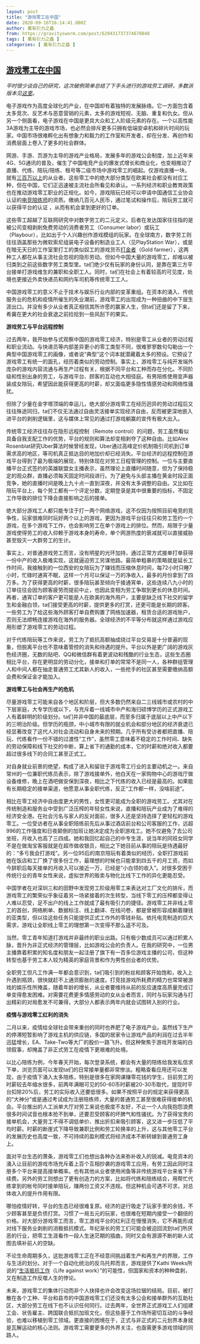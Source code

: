```yaml
---
layout: post
title: "游戏零工在中国"
date: 2020-09-16T16:14:41.000Z
author: 萬有引力之蟲
from: https://gravitysworm.com/post/629431737374670848
tags: [ 萬有引力之蟲 ]
categories: [ 萬有引力之蟲 ]
---
```

<!--1600272881000-->
[游戏零工在中国](https://gravitysworm.com/post/629431737374670848)
------

<div>
<p><i>平时很少谈自己的研究，这次破例简单总结了下手头进行的游戏劳工调研，多数派版本见<a href="http://www.masseshere.com/%e9%9d%a0%e6%89%93%e6%b8%b8%e6%88%8f%e8%b5%9a%e9%92%b1%ef%bc%9a%e4%b8%ad%e5%9b%bd%e6%b8%b8%e6%88%8f%e5%8a%b3%e5%b7%a5%e6%98%af%e8%ba%ba%e8%b5%a2%e8%bf%98%e6%98%af%e6%97%a0%e6%9c%9b%e4%b8%8b%e7%9a%84/" target="_blank">这里</a>。</i></p><p>电子游戏作为高度全球化的产业，在中国却有着独特的发展脉络。它一方面包含着太多竞次、反艺术与恶意营销的元素，太多的游戏短视、无脑、重复和仇女。但从另一个侧面看，电子游戏在中国是更具大众和工人阶级元素的存在。一个以高性能3A游戏为主导的游戏市场，也必然会排斥更多只拥有低端安卓机和碎片时间的玩家。中国市场很难孵化出有想象力和毅力的工作室和开发者，却在分发、再创作和消费层面上卷入了更多的社会群体。 </p><p>网游、手游、页游为主导的游戏产业格局，发展多年的游戏公会制度，加上近年来4G、5G通讯的普及，催生了中国电竞产业的爆发式增长和商业化，也变相推动了直播、代练、陪玩/陪练、租号等二级市场中游戏零工的崛起。仅游戏直播一块，就有<a href="http://youxiputao.com/articles/17473" target="_blank">三百万以上</a>的从业者。这些零工中的绝大部分类型在欧美社会都没有对应工种，但在中国，它们正迅速被主流社会所看见和承认。一系列经济和职业教育政策也在推动游戏零工职业的正规化。如今，游戏陪玩已经可以申请中国通信工业协会认证的<a href="https://chinaesata.org.cn/#/home" target="_blank">电竞陪练师</a>的资质。缴纳几百元人民币，通过笔试和操作后，陪玩劳工就可以获得平台的认证 ，从而有机会拿到更好的订单。 </p><p>这些零工超越了互联网研究中对数字劳工的二元定义。后者在发达国家往往指的是被公司变相剥削免费劳动的消费者劳工（Consumer labor）或玩工（Playbour），比如出于个人兴趣创作游戏模组的玩家。在全球南方，数字劳工则往往涵盖那些为微软索尼组装电子设备的制造业工人（见PlayStation War），或是在暗无天日的工作室里打工的类似奴工的游戏货币<a href="https://journals.sagepub.com/doi/10.1177/1555412015598603" target="_blank">打金者</a>（Gold farmer），这两种工人都在从事主流社会忽视的隐形劳动。但如今中国大量的游戏零工，却难以被归类到之前这些数字劳工类型里。ta们绝少仅有玩家的身份认同，是靠在第三方平台接单打游戏维生的兼职和全职工人。同时，ta们在社会上有着较高的可见度，处境也更接近外卖快递员和网约车司机等传统零工工人。 </p><p>中国游戏零工的意义不止于技术与娱乐行业内部的变革重组。在资本的涌入、传统服务业的危机和疫情所催生的失业潮前，游戏零工的出现成为一种扭曲的中下层生涯出口。并没有多少从业者真正相信其所许愿的赢家人生，但ta们还是留了下来，希冀在更大的社会衰退之前捡拾到一些风刮下的果实。 </p><p><b>游戏劳工与平台远程控制</b></p><p>过去两年，我开始参与式观察中国的游戏零工经济，特别是零工从业者的劳动过程和职业流动。与快递员等内部差异更小的零工类型不同，很难寥寥数句勾勒出一个典型中国游戏零工的画像，或者说“典型”这个词本就潜藏着太多的预设。它预设了游戏零工有统一的面孔，经历着类似的劳动控制。事实上，游戏零工与纯开发端外庞杂的游戏内容流通与再生产过程有关，根据不同平台和工种而存在分化。不同阶级和性别出身的劳工，与游戏平台、顾客的互动也大相径庭。有男陪练使用变声器装成女陪玩，希望因此能获得更高的时薪，却又面临更多隐性情感劳动和网络性骚扰。 </p><p>但除了少量在金字塔顶端的幸运儿，绝大部分游戏零工在经历迥异的劳动过程后又往往殊途同归，ta们不仅无法通过自由灵活接单实现经济自由，反而被更深地嵌入进平台的剥削逻辑里，这与媒体上常见的通过打游戏躺赢的宣传有极大出入。 </p><p>传统零工经济往往存在隐形远程控制（Remote control）的问题，劳工虽然看似具备自我支配工作的优势，平台的规则和算法却变相剥夺了这种自由。比如Alex Rosenblat研究Uber算法时候曾经发现，Uber通过高峰定价机制吸引司机到订单需求高的地区，等司机真正抵达目的地加价却已经消失。平台经济的远程控制在游戏平台得到了最为极端的展现，特别体现在对劳工日程管理的控制。一位与主要直播平台正式签约的英雄联盟女主播表示，虽然理论上直播时间随意，但为了保持稳定的观众群，直播必须每天固定时间段进行。为了避免与头部主播在黄金时段正面竞争，她的直播时间是晚上九十点一直到深夜，并没有太多调整的自由。又比如在陪玩平台上，每个劳工都有一个评定分数，定期登录是其中很重要的指标，不固定工作导致的排位下降会直接影响之后的接单。 </p><p>绝大部分游戏工人都只能专注于打一两个网络游戏，这不仅因为按照目前电竞的竞争性，玩家很难同时玩好两个以上的游戏，更因为游戏平台往往只和劳工签约一个游戏，在多个游戏下工作，也会影响劳工在单个游戏上的排位。然而，局限于少量游戏使得劳工的收入仰赖于游戏本身的寿命，单个网游热度的衰减就可以直接威胁甚至毁灭一大群劳工的生计。 </p><p>事实上，对普通游戏劳工而言，没有明星的光环加持，通过正常方式接单打单获得一份中产的收入极难实现，这就逼迫劳工另谋他路。最简单粗暴的策略就是延长工作时间，我接触到的一位西安的女陪玩为了赚钱而压缩休息时间，每72小时只睡7小时，忙碌时通宵不眠，这样一个月可以保证一万的净收入，最多的月份拿到了四万多。为了获得更高的时薪，很多陪玩甚至倾向于接通宵单，这些连续八九小时的订单往往会因为顾客疲劳而提前中止，也因此变相为劳工争取到更长的休息时间。再者，通宵订单的客户更可能是人在欧美的海外用户，主要是缺乏线下社交的留学生和金融白领，ta们接受更高的时薪，提供更多的打赏，还更可能是长期的顾客。一些劳工为了给这些海外顾客打单自费购置了网络加速器，租赁合适的游戏账户，否则无法顺畅连接游戏在海外的服务器。全球经济的不平等分布就这样通过游戏应用形塑了游戏零工的劳动过程。 </p><p>对于代练陪玩等工作来说，劳工为了抵抗高额抽成绕过平台交易是十分普遍的现象，但脱离平台也不意味着管控的消失和待遇的提升。平台以外是更广阔的游戏灰色经济圈，无数的贴吧、QQ和微信群有着更波动和残酷的行业生态，这些生态圈相比平台，存在更明显的劳动分化，接单和打单的常常不是同一人，各种群组管理人和中间人都在抽走普通劳工尤其新人的收入，一些抢手的社区甚至需要缴纳高额会费和保证金才能加入。 </p><p><b>游戏零工与社会再生产的危机</b></p><p>尽量游戏零工可能来自各个地区和阶层，但大多数仍然来自二三线城市或农村的中下层家庭，大专学历或以下，与充斥着一线城市中产和海归硕博学历的正式游戏工人有着鲜明的阶级划分。ta们并非中国的最底层，而至多归属于底层以上中产以下的三明治阶级。但学历的瓶颈，中小城市有限的就业机会和部分地区的经济衰退已经显著改变了这代人对社会流动和自身未来的预期。几乎所有受访者都把直播、陪玩、代练看作一份不错的过渡性“工作”，虽然零工意味着不稳定的工作时间、缺失的劳动保障和线下社交的中断，算上省下的通勤的成本，它的时薪和绝对收入都要超过很多线下的合同工甚至正式工。 </p><p>对自身就业前景的绝望，构成了进入和留驻于游戏零工行业的主要动机之一。来自常州的一位兼职代练员表示，除了游戏接单外，他白天在一家购物中心的游戏厅做设备维修，晚上在酒吧做安保到深夜，相比之下代练的收入已经是最高的。如果能有长期稳定的接单渠道，他愿意从事全职代练，反正“工作都一样，没啥前途”。 </p><p>相比在零工经济中自由度更大的男性，女性更可能成为全职的游戏劳工。尤其对在传统制造和服务业中受到广泛压榨的年轻女性来说，直播和陪玩产业成为了难得的经济安全港。在社会污名与家人的反对面前，很多人还是坚持选择了更轻松的游戏零工。一位受访者在从事全职陪练前先后从事过酒店前台和公司客服的工作，远超996的工作强度和日夜颠倒的加班让她决定成为全职游戏工。她不仅避免了去公司坐班，月收入也高了三四成。她和我回忆起自己的中专生涯，说当年的同班女同学不是在做淘宝客服就是在超市做收银员，相比之下她目前从事的陪玩是待遇最好的：“多亏我会打游戏”。另一位95后的南京陪玩有着类似的经历，全职打游戏前她在饭店和工厂换了很多份工作，最理想的时候也只能拿到四五千的月工资，而如今辞职后每天接单的月收入可以接近一万，已经是“小白领的收入”。对很多受困于传统行业的青年女性来说，虚拟世界的贩卖与物化比线下工作的异化更能忍受。 </p><p>中国学者在对深圳三和的田野中发现劳工阶级用零工来表达对工厂文化的排斥，而游戏零工的繁荣似乎象征着另一场紧接着的次生转型，当线下零工的压榨都变得让人难以忍受，足不出户的线上工作就成了最有吸引力的捷径。游戏零工并非线上零工的首创，网络刷单、数据标注、线上翻译、在线问卷，都是曾被形容成躺着赚钱的亚类型，但以往这些任务只能提供正式工作外的零钱补贴。依托电竞制造的巨大需求，游戏让全职线上零工的理想第一次变得不那么遥不可及。 </p><p>当然，零工青年知道打游戏并非最终的职业出路。只有极少数成员可以通过积累人脉，晋升为非正式经济的管理层，比如游戏公会的负责人。在我的研究中，一位男主播靠着积累的知名度和朋友一起注册了旗下有一百多位游戏主播的公司，但这种转型也基于劳工本人较为精英的家庭背景和作为男性创业者的优势。 </p><p>全职劳工但凡工作满一年都会意识到，ta们吸引到的粉丝和顾客开始饱和，收入上升遇到瓶颈，很快就赶不上通货膨胀的速度。打竞技游戏所耗费的精力也常常被游戏的娱乐性所掩盖，随着年龄的增长，从业者要维持从前的反应速度高质量完成订单变得愈发困难。对需要花费更多情感劳动的女从业者而言，同时与玩家沟通与打出精彩的对局愈发不可兼得，大部分人都表示两年内就会试图转入别的行业。 </p><p><b>疫情与游戏零工红利的消失</b></p><p>二月以来，疫情给全球社会带来重创的同时也养肥了电子游戏产业。虽然线下生产的停滞短暂影响了游戏主机的供应链，多国的居家令让游戏产品的利润在过去半年迅猛增长，EA、Take-Two等大厂的股价一路飞升。但这种聚焦于游戏开发端的白领叙事，却掩盖了非正式劳工在疫情下更艰难的处境。 </p><p>以比心陪练为例，今年春天开始，每次登录系统，都会有大量的陪练给我发私信求下单，浏览页面可以发现ta们的日常接单量都非常惨淡。粗略查看应用还可以发现，由于疫情下涌入太多陪练，特别是很多在家网课赚零花钱的学生，目前劳工的时薪较去年缩水很多，前两年满眼可见的50-60币时薪被20-30币取代，提现时平台扣除20%后，劳工的实际收入还要低很多。如果不按照平台的规定来获得更高的“大神分”或是通过考试成为注册陪练师，大量的普通劳工甚至很难获得接单的机会。平台推出的人工派单大厅对劳工来说也极度不友好，不止一个人向我抱怨浪费很多时间试音也根本抢不到单，还要忍受顾客的坏脾气和性骚扰。为了获得宝贵的接单机会，大量劳工不得不调低单价、推出折扣来吸引顾客，这又进一步压低了平均时薪。时薪的断崖式下降导致兼职比例和劳工轮换率的上升，这与其他零工平台的发展历史也高度一致，不可持续的盈利模式将经济成本不断转嫁到普通劳工身上。 </p><p>面对平台生态的萧条，游戏零工们也想出各种办法来弥补收入的锐减。电竞资本的涌入让目前的游戏市场充斥着上百个互相抄袭的游戏零工应用，有劳工因此同时注册多个平台来提高接单概率。也有其他从业者使用闲鱼等非传统游戏平台来省下手续费。另外的劳工则想出了更有创造力的方案，比如将代练和陪练结合，用帮忙代练拿到的帐号同时接单陪玩，赚两份工资又不违规。但这种机会可遇不可求，对总体收入的提升作用有限。 </p><p>哪怕疫情好转，平台的生态已经很难复原。经济的逆行吸走了玩家手里的余钱，不少顾客甚至是负债打赏。习惯了一局五元的玩家，也很难在短期内接受一个翻倍的价格。对大部分游戏零工而言，零工游戏平台的红利正在慢慢消失，它不再能形成对线下服务业剥削的消极抵抗模式。年纪渐长的劳工们可能会被迫回流到ta们所厌恶的行业，把零工生涯看作一段人生迷茫期的插曲，同时又会有源源不断的新人试图去填补前人的空缺。 </p><p>不论生命周期多久，这批游戏零工正在不经意间挑战着生产和再生产的界限，工作与生活的划分。对于一个自动化统治的反乌托邦而言，游戏提供了Kathi Weeks所说的“<a href="http://www.ephemerajournal.org/contribution/life-within-and-against-work-affective-labor-feminist-critique-and-post-fordist" target="_blank">生活抵抗工作</a>（Life against work）”的可能性，但国家和资本的种种盘剥，又在制造工作反噬人生的悖论。 </p><p>未来，游戏零工的集体行动而非个人抉择也许会改变这场拉锯的结局。目前，被打散在各个工种、平台和县市的中国游戏零工们还没有太多公会和接单群外的互助社区，大部分劳工在线下也不认识任何同行。过去两年，全世界正式游戏工人们组建工会、状告雇主、跨国联合抵抗加班文化，但这些基于工作场所密切互动的斗争经验，也难以移植到零工领域。更直接的困境在于，正式与非正式的二元划界本身就是瓦解运动的核心法则。游戏零工需要更多的外界关注，也亟需更多游戏领域的同路人。<br/></p>
</div>
